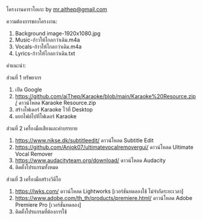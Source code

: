 โครงงานคาราโอเกะ  by mr.aithep@gmail.com

ความต้องการของโครงงาน:
 1. Background image-1920x1080.jpg
 2. Music-ก้าวให้ไกลกว่าเดิม.m4a
 3. Vocals-ก้าวให้ไกลกว่าเดิม.m4a
 4. Lyrics-ก้าวให้ไกลกว่าเดิม.txt

คำแนะนำ:

ส่วนที่ 1 ทรัพยากร
 1. เปิด Google
 2. https://github.com/aiThep/Karaoke/blob/main/Karaoke%20Resource.zip/ ดาวน์โหลด Karaoke Resource.zip
 3. สร้างโฟเดอร์ Karaoke ไว้ที่ Desktop
 4. แยกไฟล์ไปทีโฟเดอร์ Karaoke

ส่วนที่ 2 เครื่องมือเสียงและคำบรรยาย
 1. https://www.nikse.dk/subtitleedit/ ดาวน์โหลด Subtitle Edit
 2. https://github.com/Anjok07/ultimatevocalremovergui/ ดาวน์โหลด Ultimate Vocal Remover
 3. https://www.audacityteam.org/download/ ดาวน์โหลด Audacity
 4. ติดตั้งโปรแกรมทั้งหมด

ส่วนที่ 3 เครื่องมือสร้างวิดีโอ
 1. https://lwks.com/ ดาวน์โหลด Lightworks [เวอร์ชันทดลองใช้ ไม่จำกัดระยะเวลา]
 2. https://www.adobe.com/th_th/products/premiere.html/ ดาวน์โหลด Adobe Premiere Pro [เวอร์ชั่นทดลอง]
 3. ติดตั้งโปรแกรมที่ต้องการใช้
